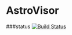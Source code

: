 # AstroVisor

###status
[![Build Status](https://travis-ci.org/kelto/AstroVisor.png)](https://travis-ci.org/kelto/AstroVisor)
